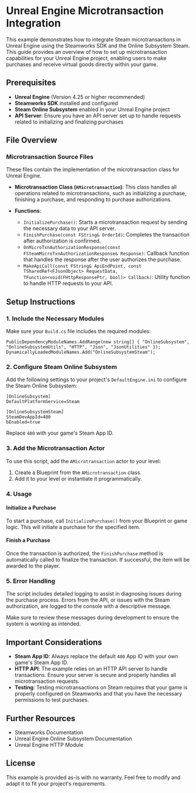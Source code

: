 # Unreal Engine Microtransaction Integration

This example demonstrates how to integrate Steam microtransactions in Unreal Engine using the Steamworks SDK and the Online Subsystem Steam. This guide provides an overview of how to set up microtransaction capabilities for your Unreal Engine project, enabling users to make purchases and receive virtual goods directly within your game.

## Prerequisites

- **Unreal Engine** (Version 4.25 or higher recommended)
- **Steamworks SDK** installed and configured
- **Steam Online Subsystem** enabled in your Unreal Engine project
- **API Server**: Ensure you have an API server set up to handle requests related to initializing and finalizing purchases

## File Overview

### Microtransaction Source Files

These files contain the implementation of the microtransaction class for Unreal Engine.

- **Microtransaction Class (`AMicrotransaction`)**: This class handles all operations related to microtransactions, such as initializing a purchase, finishing a purchase, and responding to purchase authorizations.
- **Functions**:

  - `InitializePurchase()`: Starts a microtransaction request by sending the necessary data to your API server.
  - `FinishPurchase(const FString& OrderId)`: Completes the transaction after authorization is confirmed.
  - `OnMicroTxnAuthorizationResponse(const FSteamMicroTxnAuthorizationResponse& Response)`: Callback function that handles the response after the user authorizes the purchase.
  - `MakeApiCall(const FString& ApiEndPoint, const TSharedRef<FJsonObject> RequestData, TFunction<void(FHttpResponsePtr, bool)> Callback)`: Utility function to handle HTTP requests to your API.

## Setup Instructions

### 1. Include the Necessary Modules

Make sure your `Build.cs` file includes the required modules:

```
PublicDependencyModuleNames.AddRange(new string[] { "OnlineSubsystem", "OnlineSubsystemUtils", "HTTP", "Json", "JsonUtilities" });
DynamicallyLoadedModuleNames.Add("OnlineSubsystemSteam");
```

### 2. Configure Steam Online Subsystem

Add the following settings to your project's `DefaultEngine.ini` to configure the Steam Online Subsystem:

```
[OnlineSubsystem]
DefaultPlatformService=Steam

[OnlineSubsystemSteam]
SteamDevAppId=480
bEnabled=true
```

Replace `480` with your game's Steam App ID.

### 3. Add the Microtransaction Actor

To use this script, add the `AMicrotransaction` actor to your level:

1.  Create a Blueprint from the `AMicrotransaction` class.
2.  Add it to your level or instantiate it programmatically.

### 4. Usage

#### Initialize a Purchase

To start a purchase, call `InitializePurchase()` from your Blueprint or game logic. This will initiate a purchase for the specified item.

#### Finish a Purchase

Once the transaction is authorized, the `FinishPurchase` method is automatically called to finalize the transaction. If successful, the item will be awarded to the player.

### 5. Error Handling

The script includes detailed logging to assist in diagnosing issues during the purchase process. Errors from the API, or issues with the Steam authorization, are logged to the console with a descriptive message.

Make sure to review these messages during development to ensure the system is working as intended.

## Important Considerations

- **Steam App ID**: Always replace the default `480` App ID with your own game's Steam App ID.
- **HTTP API**: The example relies on an HTTP API server to handle transactions. Ensure your server is secure and properly handles all microtransaction requests.
- **Testing**: Testing microtransactions on Steam requires that your game is properly configured on Steamworks and that you have the necessary permissions to test purchases.

## Further Resources

- Steamworks Documentation
- Unreal Engine Online Subsystem Documentation
- Unreal Engine HTTP Module

## License

This example is provided as-is with no warranty. Feel free to modify and adapt it to fit your project's requirements.
